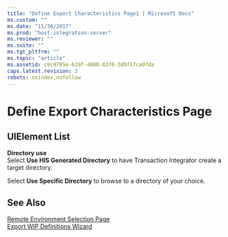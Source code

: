 ```yaml
---
title: "Define Export Characteristics Page1 | Microsoft Docs"
ms.custom: ""
ms.date: "11/30/2017"
ms.prod: "host-integration-server"
ms.reviewer: ""
ms.suite: ""
ms.tgt_pltfrm: ""
ms.topic: "article"
ms.assetid: c9c9785e-629f-4808-8376-3d9f17ca97da
caps.latest.revision: 3
robots: noindex,nofollow
---
```

# Define Export Characteristics Page
## UIElement List  
 **Directory use**  
 Select **Use HIS Generated Directory** to have Transaction Integrator create a target directory.  
  
 Select **Use Specific Directory** to browse to a directory of your choice.  
  
## See Also  
 [Remote Environment Selection Page](../core/remote-environment-selection-page2.md)   
 [Export WIP Definitions Wizard](../core/export-wip-definitions-wizard2.md)